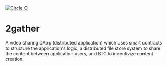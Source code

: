 [![Circle CI](https://circleci.com/gh/eris-ltd/2gather.svg?style=svg)](https://circleci.com/gh/eris-ltd/2gather)

# 2gather

A video sharing DApp (distributed application) which uses smart contracts to structure the application's logic, a distributed file store system to share the content between application users, and BTC to incentivize content creation.
